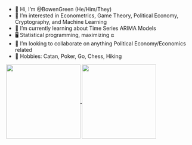 - 👋 Hi, I’m @BowenGreen (He/Him/They)
- 👀 I’m interested in Econometrics, Game Theory, Political Economy, Cryptography, and Machine Learning
- 🌲 I’m currently learning about Time Series ARIMA Models
- 🖥️ Statistical programming, maximizing ⍺
- 🧠 I’m looking to collaborate on anything Political Economy/Economics related
- 👾 Hobbies: Catan, Poker, Go, Chess, Hiking

<a href="https://github.com/BowenGreen/github-readme-stats">
  <picture>
    <source
      srcset="https://github-readme-stats.vercel.app/api?username=BowenGreen&rank_icon=github&theme=dark#gh-dark-mode-only&custom_title=Statistics&card_width=320"
      media="(prefers-color-scheme: dark)"
    />
    <source
      srcset="https://github-readme-stats.vercel.app/api?username=BowenGreen&rank_icon=github&theme=light&custom_title=Statistics&card_width=320"
      media="(prefers-color-scheme: light), (prefers-color-scheme: no-preference)"
    />
    <img height=199 align="center" src="https://github-readme-stats.vercel.app/api?username=BowenGreen&rank_icon=github&theme=dark#gh-dark-mode-only&custom_title=Statistics&card_width=320" />
  </picture>
</a>
<a href="https://github.com/NickCH-K/convoychat">
  <picture>
    <source
      srcset="https://github-readme-stats.vercel.app/api/top-langs?username=NickCH-K&theme=dark&layout=compact&hide_progress=true&langs_count=8&card_width=320"
      media="(prefers-color-scheme: dark)"
    />
    <source
      srcset="https://github-readme-stats.vercel.app/api/top-langs?username=NickCH-K&theme=light&layout=compact&hide_progress=true&langs_count=8&card_width=320"
      media="(prefers-color-scheme: light), (prefers-color-scheme: no-preference)"
    />
    <img height=199 align="center" src="https://github-readme-stats.vercel.app/api/top-langs?username=NickCH-K&theme=dark&layout=compact&hide_progress=true&langs_count=8&card_width=320" />
  </picture>
</a>






